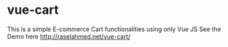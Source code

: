 # vue-cart
This is a simple E-commerce Cart functionalities using only Vue JS
See the Demo here http://raselahmed.net/vue-cart/
